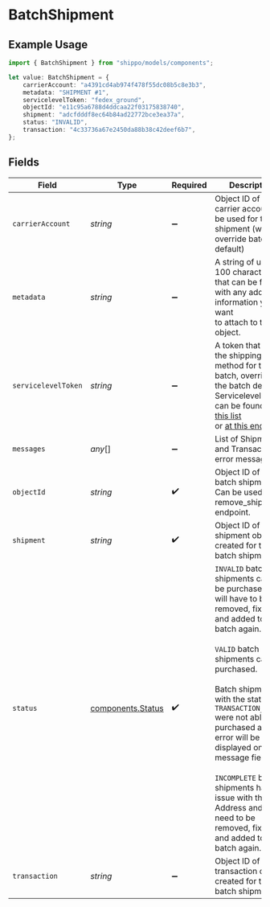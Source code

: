 # BatchShipment

## Example Usage

```typescript
import { BatchShipment } from "shippo/models/components";

let value: BatchShipment = {
    carrierAccount: "a4391cd4ab974f478f55dc08b5c8e3b3",
    metadata: "SHIPMENT #1",
    servicelevelToken: "fedex_ground",
    objectId: "e11c95a6788d4ddcaa22f03175838740",
    shipment: "adcfdddf8ec64b84ad22772bce3ea37a",
    status: "INVALID",
    transaction: "4c33736a67e2450da88b38c42deef6b7",
};
```

## Fields

| Field                                                                                                                                                                                                                                                                                                                                                                                                                                         | Type                                                                                                                                                                                                                                                                                                                                                                                                                                          | Required                                                                                                                                                                                                                                                                                                                                                                                                                                      | Description                                                                                                                                                                                                                                                                                                                                                                                                                                   | Example                                                                                                                                                                                                                                                                                                                                                                                                                                       |
| --------------------------------------------------------------------------------------------------------------------------------------------------------------------------------------------------------------------------------------------------------------------------------------------------------------------------------------------------------------------------------------------------------------------------------------------- | --------------------------------------------------------------------------------------------------------------------------------------------------------------------------------------------------------------------------------------------------------------------------------------------------------------------------------------------------------------------------------------------------------------------------------------------- | --------------------------------------------------------------------------------------------------------------------------------------------------------------------------------------------------------------------------------------------------------------------------------------------------------------------------------------------------------------------------------------------------------------------------------------------- | --------------------------------------------------------------------------------------------------------------------------------------------------------------------------------------------------------------------------------------------------------------------------------------------------------------------------------------------------------------------------------------------------------------------------------------------- | --------------------------------------------------------------------------------------------------------------------------------------------------------------------------------------------------------------------------------------------------------------------------------------------------------------------------------------------------------------------------------------------------------------------------------------------- |
| `carrierAccount`                                                                                                                                                                                                                                                                                                                                                                                                                              | *string*                                                                                                                                                                                                                                                                                                                                                                                                                                      | :heavy_minus_sign:                                                                                                                                                                                                                                                                                                                                                                                                                            | Object ID of the carrier account to be used for this shipment (will override batch default)                                                                                                                                                                                                                                                                                                                                                   | a4391cd4ab974f478f55dc08b5c8e3b3                                                                                                                                                                                                                                                                                                                                                                                                              |
| `metadata`                                                                                                                                                                                                                                                                                                                                                                                                                                    | *string*                                                                                                                                                                                                                                                                                                                                                                                                                                      | :heavy_minus_sign:                                                                                                                                                                                                                                                                                                                                                                                                                            | A string of up to 100 characters that can be filled with any additional information you want <br/>to attach to the object.                                                                                                                                                                                                                                                                                                                    | SHIPMENT #1                                                                                                                                                                                                                                                                                                                                                                                                                                   |
| `servicelevelToken`                                                                                                                                                                                                                                                                                                                                                                                                                           | *string*                                                                                                                                                                                                                                                                                                                                                                                                                                      | :heavy_minus_sign:                                                                                                                                                                                                                                                                                                                                                                                                                            | A token that sets the shipping method for the batch, overriding the batch default. <br/>Servicelevel tokens can be found <a href="#tag/Service-Levels">in this list</a> <br/>or <a href="#operation/ListCarrierAccounts">at this endpoint</a>.                                                                                                                                                                                                | fedex_ground                                                                                                                                                                                                                                                                                                                                                                                                                                  |
| `messages`                                                                                                                                                                                                                                                                                                                                                                                                                                    | *any*[]                                                                                                                                                                                                                                                                                                                                                                                                                                       | :heavy_minus_sign:                                                                                                                                                                                                                                                                                                                                                                                                                            | List of Shipment and Transaction error messages.                                                                                                                                                                                                                                                                                                                                                                                              |                                                                                                                                                                                                                                                                                                                                                                                                                                               |
| `objectId`                                                                                                                                                                                                                                                                                                                                                                                                                                    | *string*                                                                                                                                                                                                                                                                                                                                                                                                                                      | :heavy_check_mark:                                                                                                                                                                                                                                                                                                                                                                                                                            | Object ID of this batch shipment. Can be used in the remove_shipments endpoint.                                                                                                                                                                                                                                                                                                                                                               | e11c95a6788d4ddcaa22f03175838740                                                                                                                                                                                                                                                                                                                                                                                                              |
| `shipment`                                                                                                                                                                                                                                                                                                                                                                                                                                    | *string*                                                                                                                                                                                                                                                                                                                                                                                                                                      | :heavy_check_mark:                                                                                                                                                                                                                                                                                                                                                                                                                            | Object ID of the shipment object created for this batch shipment.                                                                                                                                                                                                                                                                                                                                                                             | adcfdddf8ec64b84ad22772bce3ea37a                                                                                                                                                                                                                                                                                                                                                                                                              |
| `status`                                                                                                                                                                                                                                                                                                                                                                                                                                      | [components.Status](../../models/components/status.md)                                                                                                                                                                                                                                                                                                                                                                                        | :heavy_check_mark:                                                                                                                                                                                                                                                                                                                                                                                                                            | `INVALID` batch shipments cannot be purchased and will have to be removed, fixed, and added to the batch again.<br><br/>`VALID` batch shipments can be purchased. <br><br/>Batch shipments with the status `TRANSACTION_FAILED` were not able to be purchased and the error will be displayed on the message field<br> <br/>`INCOMPLETE` batch shipments have an issue with the Address and will need to be removed, fixed, and added to the batch again. | INVALID                                                                                                                                                                                                                                                                                                                                                                                                                                       |
| `transaction`                                                                                                                                                                                                                                                                                                                                                                                                                                 | *string*                                                                                                                                                                                                                                                                                                                                                                                                                                      | :heavy_minus_sign:                                                                                                                                                                                                                                                                                                                                                                                                                            | Object ID of the transaction object created for this batch shipment.                                                                                                                                                                                                                                                                                                                                                                          | 4c33736a67e2450da88b38c42deef6b7                                                                                                                                                                                                                                                                                                                                                                                                              |